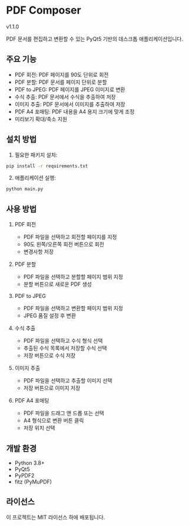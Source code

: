 # PDF Composer

v1.1.0

PDF 문서를 편집하고 변환할 수 있는 PyQt5 기반의 데스크톱 애플리케이션입니다.

## 주요 기능

- PDF 회전: PDF 페이지를 90도 단위로 회전
- PDF 분할: PDF 문서를 페이지 단위로 분할
- PDF to JPEG: PDF 페이지를 JPEG 이미지로 변환
- 수식 추출: PDF 문서에서 수식을 추출하여 저장
- 이미지 추출: PDF 문서에서 이미지를 추출하여 저장
- PDF A4 포매팅: PDF 내용을 A4 용지 크기에 맞게 조정
- 미리보기 확대/축소 지원

## 설치 방법

1. 필요한 패키지 설치:
```bash
pip install -r requirements.txt
```

2. 애플리케이션 실행:
```bash
python main.py
```

## 사용 방법

1. PDF 회전
   - PDF 파일을 선택하고 회전할 페이지를 지정
   - 90도 왼쪽/오른쪽 회전 버튼으로 회전
   - 변경사항 저장

2. PDF 분할
   - PDF 파일을 선택하고 분할할 페이지 범위 지정
   - 분할 버튼으로 새로운 PDF 생성

3. PDF to JPEG
   - PDF 파일을 선택하고 변환할 페이지 범위 지정
   - JPEG 품질 설정 후 변환

4. 수식 추출
   - PDF 파일을 선택하고 수식 형식 선택
   - 추출된 수식 목록에서 저장할 수식 선택
   - 저장 버튼으로 수식 저장

5. 이미지 추출
   - PDF 파일을 선택하고 추출할 이미지 선택
   - 저장 버튼으로 이미지 저장

6. PDF A4 포매팅
   - PDF 파일을 드래그 앤 드롭 또는 선택
   - A4 형식으로 변환 버튼 클릭
   - 저장 위치 선택

## 개발 환경

- Python 3.8+
- PyQt5
- PyPDF2
- fitz (PyMuPDF)

## 라이선스

이 프로젝트는 MIT 라이선스 하에 배포됩니다.
